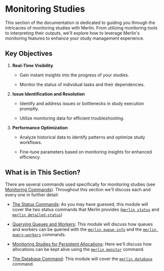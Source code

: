 # Monitoring Studies

This section of the documentation is dedicated to guiding you through the intricacies of monitoring studies with Merlin. From utilizing monitoring tools to interpreting their outputs, we'll explore how to leverage Merlin's monitoring features to enhance your study management experience.

## Key Objectives

1. **Real-Time Visibility**

    - Gain instant insights into the progress of your studies.

    - Monitor the status of individual tasks and their dependencies.

2. **Issue Identification and Resolution**

    - Identify and address issues or bottlenecks in study execution promptly.
    
    - Utilize monitoring data for efficient troubleshooting.

3. **Performance Optimization**

    - Analyze historical data to identify patterns and optimize study workflows.
    
    - Fine-tune parameters based on monitoring insights for enhanced efficiency.

## What is in This Section?

There are several commands used specifically for monitoring studies (see [Monitoring Commands](../command_line.md#monitoring-commands)). Throughout this section we'll discuss each and every one in further detail:

- [The Status Commands](./status_cmds.md): As you may have guessed, this module will cover the two status commands that Merlin provides ([`merlin status`](../command_line.md#status-merlin-status) and [`merlin detailed-status`](../command_line.md#detailed-status-merlin-detailed-status))

- [Querying Queues and Workers](./queues_and_workers.md): This module will discuss how queues and workers can be queried with the [`merlin queue-info`](../command_line.md#queue-info-merlin-queue-info) and the [`merlin query-workers`](../command_line.md#query-workers-merlin-query-workers) commands.

- [Monitoring Studies for Persistent Allocations](./monitor_for_allocation.md): Here we'll discuss how allocations can be kept alive using the [`merlin monitor`](../command_line.md#monitor-merlin-monitor) command.

- [The Database Command](./database.md): This module will cover the [`merlin database`](../command_line.md#database-merlin-database) command.
